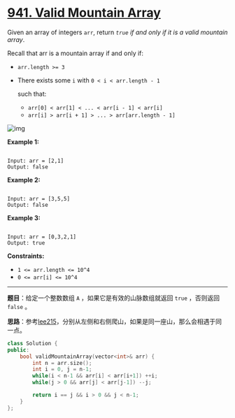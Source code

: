 # [941. Valid Mountain Array](https://leetcode.com/problems/valid-mountain-array/)

Given an array of integers `arr`, return *`true` if and only if it is a valid mountain array*.

Recall that arr is a mountain array if and only if:

* `arr.length >= 3`

* There exists some `i` with `0 < i < arr.length - 1`

  such that:

  * `arr[0] < arr[1] < ... < arr[i - 1] < arr[i]`
  * `arr[i] > arr[i + 1] > ... > arr[arr.length - 1]`

![img](https://assets.leetcode.com/uploads/2019/10/20/hint_valid_mountain_array.png)

**Example 1:**

```

Input: arr = [2,1]
Output: false
```

**Example 2:**

```

Input: arr = [3,5,5]
Output: false
```

**Example 3:**

```

Input: arr = [0,3,2,1]
Output: true
```

**Constraints:**

* `1 <= arr.length <= 10^4`
* `0 <= arr[i] <= 10^4`

-----

**题目**：给定一个整数数组 `A` ，如果它是有效的山脉数组就返回 `true` ，否则返回 `false` 。

**思路**：参考[lee215](https://leetcode.com/problems/valid-mountain-array/discuss/194900/C%2B%2BJavaPython-Climb-Mountain)，分别从左侧和右侧爬山，如果是同一座山，那么会相遇于同一点。

``` cpp
class Solution {
public:
    bool validMountainArray(vector<int>& arr) {
        int n = arr.size();
        int i = 0, j = n-1;
        while(i < n-1 && arr[i] < arr[i+1]) ++i;
        while(j > 0 && arr[j] < arr[j-1]) --j;

        return i == j && i > 0 && j < n-1;
    }
};
```
